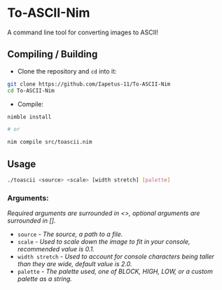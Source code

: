 # To-ASCII-Nim
A command line tool for converting images to ASCII!

## Compiling / Building
* Clone the repository and `cd` into it:
```bash
git clone https://github.com/Iapetus-11/To-ASCII-Nim
cd To-ASCII-Nim
```
* Compile:
```bash
nimble install

# or

nim compile src/toascii.nim
```

## Usage
```bash
./toascii <source> <scale> [width stretch] [palette]
```
### Arguments:
*Required arguments are surrounded in <>, optional arguments are surrounded in [].*
- `source` - *The source, a path to a file.*
- `scale` - *Used to scale down the image to fit in your console, recommended value is 0.1.*
- `width stretch` - *Used to account for console characters being taller than they are wide, default value is 2.0.*
- `palette` - *The palette used, one of BLOCK, HIGH, LOW, or a custom palette as a string.*
